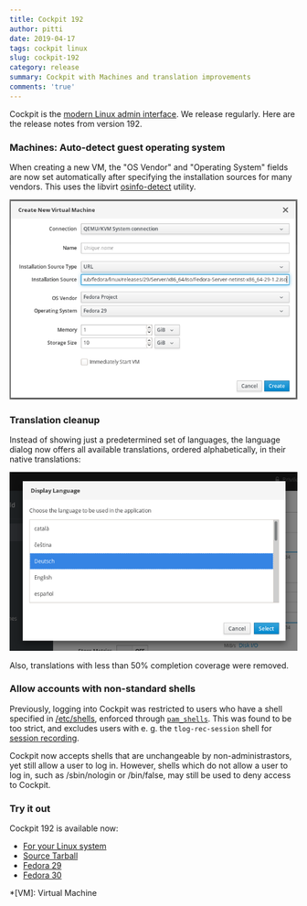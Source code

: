 ```yaml
---
title: Cockpit 192
author: pitti
date: 2019-04-17
tags: cockpit linux
slug: cockpit-192
category: release
summary: Cockpit with Machines and translation improvements
comments: 'true'
---
```


Cockpit is the [modern Linux admin interface](https://cockpit-project.org/). We
release regularly.  Here are the release notes from version 192.

### Machines: Auto-detect guest operating system

When creating a new VM, the "OS Vendor" and "Operating System" fields are now
set automatically after specifying the installation sources for many vendors.
This uses the libvirt [osinfo-detect](https://libosinfo.org/) utility.

![Machines OS auto-detection](/images/machines-os-autodetect.png)

### Translation cleanup

Instead of showing just a predetermined set of languages, the language dialog
now offers all available translations, ordered alphabetically, in their native
translations:

![New language dialog](/images/language-dialog-translated.png)

Also, translations with less than 50% completion coverage were removed.

### Allow accounts with non-standard shells

Previously, logging into Cockpit was restricted to users who have a shell
specified in [/etc/shells](https://linux.die.net/man/5/shells), enforced
through [`pam_shells`](https://linux.die.net/man/8/pam_shells). This was found
to be too strict, and excludes users with e. g. the `tlog-rec-session` shell for
[session recording](https://github.com/Scribery/tlog).


Cockpit now accepts shells that are unchangeable by non-administrastors, yet
still allow a user to log in. However, shells which do not allow a user to log
in, such as /sbin/nologin or /bin/false, may still be used to deny access to
Cockpit.

### Try it out

Cockpit 192 is available now:

 * [For your Linux system](https://cockpit-project.org/running.html)
 * [Source Tarball](https://github.com/cockpit-project/cockpit/releases/tag/192)
 * [Fedora 29](https://bodhi.fedoraproject.org/updates/cockpit-192-1.fc29)
 * [Fedora 30](https://bodhi.fedoraproject.org/updates/cockpit-192-1.fc30)

*[VM]: Virtual Machine
